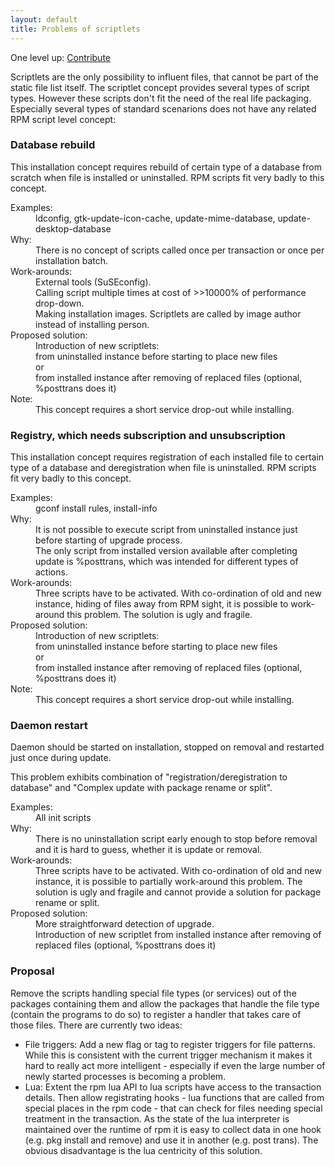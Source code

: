 ```yaml
---
layout: default
title: Problems of scriptlets
---
```

One level up: [Contribute](contribute.html)

Scriptlets are the only possibility to influent files, that cannot be part of the static file list itself. The scriptlet concept provides several types of script types. However these scripts don't fit the need of the real life packaging. Especially several types of standard scenarions does not have any related RPM script level concept:

### Database rebuild

This installation concept requires rebuild of certain type of a database from scratch when file is installed or uninstalled. RPM scripts fit very badly to this concept.
<dl>
<dt>Examples:</dt>
<dd>ldconfig, gtk-update-icon-cache, update-mime-database, update-desktop-database</dd>
<dt>Why:</dt>
<dd>There is no concept of scripts called once per transaction or once per installation batch.</dd>
<dt>Work-arounds:</dt>
<dd>External tools (SuSEconfig).</dd>
<dd>Calling script multiple times at cost of >>10000% of performance drop-down.</dd>
<dd>Making installation images. Scriptlets are called by image author instead of installing person.</dd>
<dt>Proposed solution:</dt>
<dd>Introduction of new scriptlets:</dd>
<dd>from uninstalled instance before starting to place new files</dd>
<dd>or</dd>
<dd>from installed instance after removing of replaced files (optional, %posttrans does it)</dd>
<dt>Note:</dt>
<dd>This concept requires a short service drop-out while installing.</dd>
</dl>


### Registry, which needs subscription and unsubscription
This installation concept requires registration of each installed file to certain type of a database and deregistration when file is uninstalled. RPM scripts fit very badly to this concept.
<dl>
<dt>Examples:</dt>
<dd>gconf install rules, install-info</dd>
<dt>Why:</dt>
<dd>It is not possible to execute script from uninstalled instance just before starting of upgrade process.</dd> 
<dd>The only script from installed version available after completing update is %posttrans, which was intended for different types of actions.</dd>
<dt>Work-arounds:</dt>
<dd>Three scripts have to be activated. With co-ordination of old and new instance, hiding of files away from RPM sight, it is possible to work-around this problem. The solution is ugly and fragile.</dd>
<dt>Proposed solution:</dt>
<dd>Introduction of new scriptlets:</dd>
<dd>from uninstalled instance before starting to place new files</dd>
<dd>or</dd>
<dd>from installed instance after removing of replaced files (optional, %posttrans does it)</dd>
<dt>Note:</dt>
<dd>This concept requires a short service drop-out while installing.</dd>
</dl>


### Daemon restart
Daemon should be started on installation, stopped on removal and restarted just once during update.

This problem exhibits combination of "registration/deregistration to database" and "Complex update with package rename or split".
<dl>
<dt>Examples:</dt>
<dd>All init scripts</dd>
<dt>Why:</dt>
<dd>There is no uninstallation script early enough to stop before removal and it is hard to guess, whether it is update or removal.</dd>
<dt>Work-arounds:</dt>
<dd>Three scripts have to be activated. With co-ordination of old and new instance, it is possible to partially work-around this problem. The solution is ugly and fragile and cannot provide a solution for package rename or split.</dd>
<dt>Proposed solution:</dt>
<dd>More straightforward detection of upgrade. </dd>
<dd>Introduction of new scriptlet from installed instance after removing of replaced files (optional, %posttrans does it)</dd>
</dl>


### Proposal

Remove the scripts handling special file types (or services) out of the packages containing them and allow the packages that handle the file type (contain the programs to do so) to register a handler that takes care of those files. There are currently two ideas:

 * File triggers: Add a new flag or tag to register triggers for file patterns. While this is consistent with the current trigger mechanism it makes it hard to really act more intelligent - especially if even the large number of newly started processes is becoming a problem.
 * Lua: Extent the rpm lua API to lua scripts have access to the transaction details. Then allow registrating hooks - lua functions that are called from special places in the rpm code - that can check for files needing special treatment in the transaction. As the state of the lua interpreter is maintained over the runtime of rpm it is easy to collect data in one hook (e.g. pkg install and remove) and use it in another (e.g. post trans). The obvious disadvantage is the lua centricity of this solution. 

